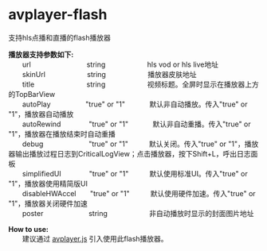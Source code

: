 # avplayer-flash
支持hls点播和直播的flash播放器<br/>

<b>播放器支持参数如下:</b><br/>
　　url　　　　　　　　string　　　　　　hls vod or hls live地址<br/>
　　skinUrl　　　　　　string　　　　　　播放器皮肤地址<br/>
　　title　　　　　　　&ensp;string　　　　　　视频标题。全屏时显示在播放器上方的TopBarView<br/>
　　autoPlay　　　　　"true" or "1"　　　&ensp;默认非自动播放。传入"true" or "1"，播放器自动播放<br/>
　　autoRewind　　　　"true" or "1"　　　&ensp;默认非自动重播。传入"true" or "1"，播放器在播放结束时自动重播<br/>
　　debug　　　　　　&ensp;"true" or "1"　　&ensp;&ensp;默认关闭。传入"true" or "1"，播放器输出播放过程日志到CriticalLogView；点击播放器，按下Shift+L，呼出日志面板<br/>
　　simplifiedUI　　　&ensp;&ensp;"true" or "1"　　&ensp;&ensp;默认使用标准UI。传入"true" or "1"，播放器使用精简版UI<br/>
　　disableHWAccel　&ensp;&ensp;"true" or "1"　　　默认使用硬件加速。传入"true" or "1"，播放器关闭硬件加速<br/>
　　poster　　　　　　&ensp;string　　　　&ensp;&ensp;&ensp;&ensp;非自动播放时显示的封面图片地址<br/>

<b>How to use:</b><br/>
　　建议通过 [avplayer.js](https://github.com/yangq1990/avplayer.js) 引入使用此flash播放器。